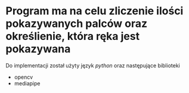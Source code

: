 # Program ma na celu zliczenie ilości pokazywanych palców oraz określienie, która ręka jest pokazywana
Do implementacji został użyty język *python*
oraz następujące biblioteki
- opencv
- mediapipe